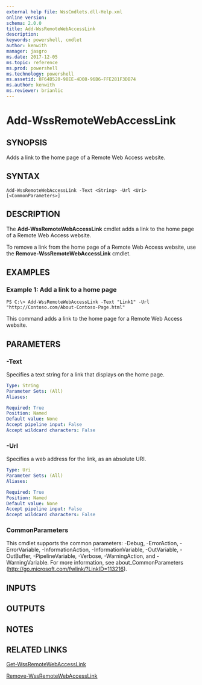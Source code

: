 ```yaml
---
external help file: WssCmdlets.dll-Help.xml
online version: 
schema: 2.0.0
title: Add-WssRemoteWebAccessLink
description: 
keywords: powershell, cmdlet
author: kenwith
manager: jasgro
ms.date: 2017-12-05
ms.topic: reference
ms.prod: powershell
ms.technology: powershell
ms.assetid: 8F64B520-98EE-4D08-96B6-FFE281F3DB74
ms.author: kenwith
ms.reviewer: brianlic
---
```


# Add-WssRemoteWebAccessLink

## SYNOPSIS
Adds a link to the home page of a Remote Web Access website.

## SYNTAX

```
Add-WssRemoteWebAccessLink -Text <String> -Url <Uri> [<CommonParameters>]
```

## DESCRIPTION
The **Add-WssRemoteWebAccessLink** cmdlet adds a link to the home page of a Remote Web Access website.

To remove a link from the home page of a Remote Web Access website, use the **Remove-WssRemoteWebAccessLink** cmdlet.

## EXAMPLES

### Example 1: Add a link to a home page
```
PS C:\> Add-WssRemoteWebAccessLink -Text "Link1" -Url "http://Contoso.com/About-Contoso-Page.html"
```

This command adds a link to the home page for a Remote Web Access website.

## PARAMETERS

### -Text
Specifies a text string for a link that displays on the home page.

```yaml
Type: String
Parameter Sets: (All)
Aliases: 

Required: True
Position: Named
Default value: None
Accept pipeline input: False
Accept wildcard characters: False
```

### -Url
Specifies a web address for the link, as an absolute URI.

```yaml
Type: Uri
Parameter Sets: (All)
Aliases: 

Required: True
Position: Named
Default value: None
Accept pipeline input: False
Accept wildcard characters: False
```

### CommonParameters
This cmdlet supports the common parameters: -Debug, -ErrorAction, -ErrorVariable, -InformationAction, -InformationVariable, -OutVariable, -OutBuffer, -PipelineVariable, -Verbose, -WarningAction, and -WarningVariable. For more information, see about_CommonParameters (http://go.microsoft.com/fwlink/?LinkID=113216).

## INPUTS

## OUTPUTS

## NOTES

## RELATED LINKS

[Get-WssRemoteWebAccessLink](./Get-WssRemoteWebAccessLink.md)

[Remove-WssRemoteWebAccessLink](./Remove-WssRemoteWebAccessLink.md)

